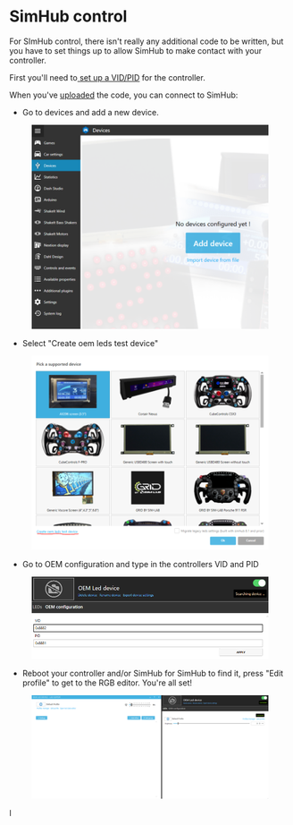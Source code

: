 # SimHub control

For SImHub control, there isn't really any additional code to be written, but you have to set things up to allow SimHub to make contact with your controller.&#x20;

First you'll need to[ set up a VID/PID](../../../4.-advanced-features/naming-the-controller.md) for the controller.

When you've [uploaded](../../upload.md) the code, you can connect to SimHub:

* Go to devices and add a new device.

<figure><img src="../../../.gitbook/assets/image (15) (1).png" alt=""><figcaption></figcaption></figure>

* Select "Create oem leds test device"

<figure><img src="../../../.gitbook/assets/image (14) (1).png" alt=""><figcaption></figcaption></figure>

* Go to OEM configuration and type in the controllers VID and PID&#x20;

<figure><img src="../../../.gitbook/assets/image (12) (1).png" alt=""><figcaption></figcaption></figure>

* Reboot your controller and/or SimHub for SimHub to find it, press "Edit profile" to get to the RGB editor. You're all set!

<figure><img src="../../../.gitbook/assets/image (4) (4) (1).png" alt=""><figcaption></figcaption></figure>

l

